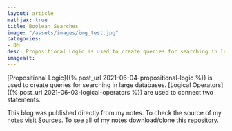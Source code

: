 ```yaml
---
layout: article
mathjax: true
title: Boolean Searches
image: "/assets/images/img_test.jpg"
categories:
- DM
desc: Propositional Logic is used to create queries for searching in large databases. 
imagealt: 
---
```


[Propositional Logic]({% post_url 2021-06-04-propositional-logic %}) is used to create queries for searching in large databases.
[Logical Operators]({% post_url 2021-06-03-logical-operators %}) are used to connect two statements.

This blog was published directly from my notes.
To check the source of my notes visit [Sources](sources.html).
To see all of my notes download/clone this [repository](https://github.com/bovem/CS).